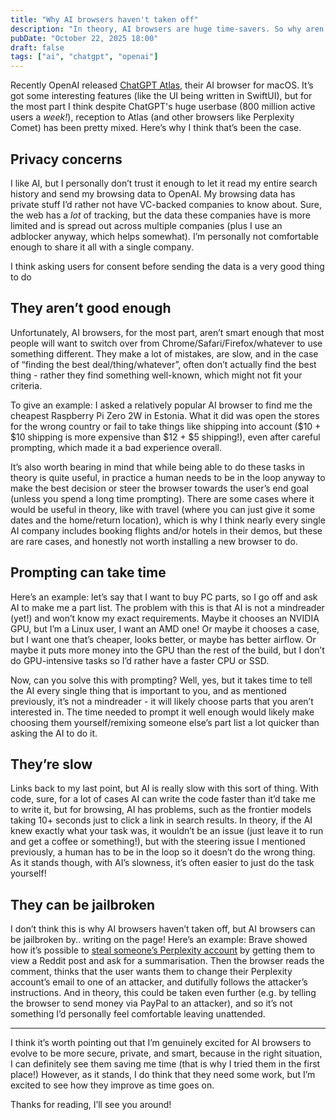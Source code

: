 ```yaml
---
title: "Why AI browsers haven't taken off"
description: "In theory, AI browsers are huge time-savers. So why aren't they more popular?"
pubDate: "October 22, 2025 18:00"
draft: false
tags: ["ai", "chatgpt", "openai"]
---
```


Recently OpenAI released [ChatGPT Atlas](http://chatgpt.com/atlas), their AI browser for macOS. It’s got some interesting features (like the UI being written in SwiftUI), but for the most part I think despite ChatGPT's huge userbase (800 million active users a _week!_), reception to Atlas (and other browsers like Perplexity Comet) has been pretty mixed. Here’s why I think that’s been the case.

## Privacy concerns

I like AI, but I personally don’t trust it enough to let it read my entire search history and send my browsing data to OpenAI. My browsing data has private stuff I’d rather not have VC-backed companies to know about. Sure, the web has a *lot* of tracking, but the data these companies have is more limited and is spread out across multiple companies (plus I use an adblocker anyway, which helps somewhat). I’m personally not comfortable enough to share it all with a single company.

I think asking users for consent before sending the data is a very good thing to do

## They aren’t good enough

Unfortunately, AI browsers, for the most part, aren’t smart enough that most people will want to switch over from Chrome/Safari/Firefox/whatever to use something different. They make a lot of mistakes, are slow, and in the case of “finding the best deal/thing/whatever”, often don’t actually find the best thing - rather they find something well-known, which might not fit your criteria.

To give an example: I asked a relatively popular AI browser to find me the cheapest Raspberry Pi Zero 2W in Estonia. What it did was open the stores for the wrong country or fail to take things like shipping into account ($10 + $10 shipping is more expensive than $12 + $5 shipping!), even after careful prompting, which made it a bad experience overall.

It’s also worth bearing in mind that while being able to do these tasks in theory is quite useful, in practice a human needs to be in the loop anyway to make the best decision or steer the browser towards the user’s end goal (unless you spend a long time prompting). There are some cases where it would be useful in theory, like with travel (where you can just give it some dates and the home/return location), which is why I think nearly every single AI company includes booking flights and/or hotels in their demos, but these are rare cases, and honestly not worth installing a new browser to do.

## Prompting can take time

Here’s an example: let’s say that I want to buy PC parts, so I go off and ask AI to make me a part list. The problem with this is that AI is not a mindreader (yet!) and won’t know my exact requirements. Maybe it chooses an NVIDIA GPU, but I’m a Linux user, I want an AMD one! Or maybe it chooses a case, but I want one that’s cheaper, looks better, or maybe has better airflow. Or maybe it puts more money into the GPU than the rest of the build, but I don’t do GPU-intensive tasks so I’d rather have a faster CPU or SSD.

Now, can you solve this with prompting? Well, yes, but it takes time to tell the AI every single thing that is important to you, and as mentioned previously, it’s not a mindreader - it will likely choose parts that you aren’t interested in. The time needed to prompt it well enough would likely make choosing them yourself/remixing someone else’s part list a lot quicker than asking the AI to do it.

## They’re slow

Links back to my last point, but AI is really slow with this sort of thing. With code, sure, for a lot of cases AI can write the code faster than it’d take me to write it, but for browsing, AI has problems, such as the frontier models taking 10+ seconds just to click a link in search results. In theory, if the AI knew exactly what your task was, it wouldn’t be an issue (just leave it to run and get a coffee or something!), but with the steering issue I mentioned previously, a human has to be in the loop so it doesn’t do the wrong thing. As it stands though, with AI’s slowness, it’s often easier to just do the task yourself!

## They can be jailbroken

I don’t think this is why AI browsers haven’t taken off, but AI browsers can be jailbroken by.. writing on the page! Here’s an example: Brave showed how it’s possible to [steal someone’s Perplexity account](https://brave.com/blog/comet-prompt-injection) by getting them to view a Reddit post and ask for a summarisation. Then the browser reads the comment, thinks that the user wants them to change their Perplexity account’s email to one of an attacker, and dutifully follows the attacker’s instructions. And in theory, this could be taken even further (e.g. by telling the browser to send money via PayPal to an attacker), and so it’s not something I’d personally feel comfortable leaving unattended.

---

I think it’s worth pointing out that I’m genuinely excited for AI browsers to evolve to be more secure, private, and smart, because in the right situation, I can definitely see them saving me time (that is why I tried them in the first place!) However, as it stands, I do think that they need some work, but I’m excited to see how they improve as time goes on.

Thanks for reading, I’ll see you around!
